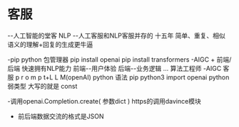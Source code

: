 # 客服
--人工智能的堂客
NLP
--人工客服和NLP客服并存的 十五年
简单、重复、相似
语义的理解+回复的生成更牛逼

-pip
  python 包管理器
  pip install openai
  pip install transformers
  -AIGC +
  前端/后端 快速拥有NLP能力
  前端--用户体验
  后端--业务逻辑
  ...
  算法工程师
-AIGC 客服
   p r o m p t+L L M(openAI)
   python 语法
   pip python3
   import openai
   python 弱类型 大写的就是 const

 -调用openai.Completion.create(
    参数dict
 ) https的调用davince模块
 - 前后端数据交流的格式是JSON